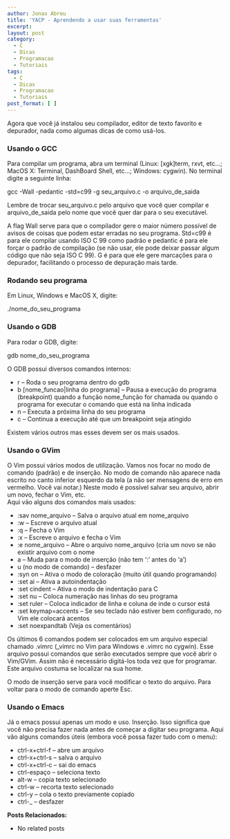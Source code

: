 ```yaml
---
author: Jonas Abreu
title: 'YACP - Aprendendo a usar suas ferramentas'
excerpt:
layout: post
category:
  - C
  - Dicas
  - Programacao
  - Tutoriais
tags:
  - C
  - Dicas
  - Programacao
  - Tutoriais
post_format: [ ]
---
```

Agora que você já instalou seu compilador, editor de texto favorito e depurador, nada como algumas dicas de como usá-los.

### **Usando o GCC**

Para compilar um programa, abra um terminal (Linux: [xgk]term, rxvt, etc…; MacOS X: Terminal, DashBoard Shell, etc…; Windows: cygwin). No terminal digite a seguinte linha:

gcc -Wall -pedantic -std=c99 -g seu\_arquivo.c -o arquivo\_de_saida

Lembre de trocar seu\_arquivo.c pelo arquivo que você quer compilar e arquivo\_de_saida pelo nome que você quer dar para o seu executável.

A flag Wall serve para que o compilador gere o maior número possível de avisos de coisas que podem estar erradas no seu programa. Std=c99 é para ele compilar usando ISO C 99 como padrão e pedantic é para ele forçar o padrão de compilação (se não usar, ele pode deixar passar algum código que não seja ISO C 99). G é para que ele gere marcações para o depurador, facilitando o processo de depuração mais tarde.

### **Rodando seu programa**

Em Linux, Windows e MacOS X, digite:

./nome\_do\_seu_programa

### **Usando o GDB**

Para rodar o GDB, digite:

gdb nome\_do\_seu_programa

O GDB possui diversos comandos internos:

*   r – Roda o seu programa dentro do gdb
*   b [nome\_funcao|linha do programa] – Pausa a execução do programa (breakpoint) quando a função nome\_função for chamada ou quando o programa for executar o comando que está na linha indicada
*   n – Executa a próxima linha do seu programa
*   c – Continua a execução até que um breakpoint seja atingido

Existem vários outros mas esses devem ser os mais usados.

### **Usando o GVim**

O Vim possui vários modos de utilização. Vamos nos focar no modo de comando (padrão) e de inserção. No modo de comando não aparece nada escrito no canto inferior esquerdo da tela (a não ser mensagens de erro em vermelho. Você vai notar.) Neste modo é possível salvar seu arquivo, abrir um novo, fechar o Vim, etc.  
Aqui vão alguns dos comandos mais usados:

*   :sav nome\_arquivo – Salva o arquivo atual em nome\_arquivo
*   :w – Escreve o arquivo atual
*   :q – Fecha o Vim
*   :x – Escreve o arquivo e fecha o Vim
*   :e nome\_arquivo – Abre o arquivo nome\_arquivo (cria um novo se não existir arquivo com o nome
*   a – Muda para o modo de inserção (não tem ‘:’ antes do ‘a’)
*   u (no modo de comando) – desfazer
*   :syn on – Ativa o modo de coloração (muito útil quando programando)
*   :set ai – Ativa a autoindentação
*   :set cindent – Ativa o modo de indentação para C
*   :set nu – Coloca numeração nas linhas do seu programa
*   :set ruler – Coloca indicador de linha e coluna de inde o cursor está
*   :set keymap=accents – Se seu teclado não estiver bem configurado, no Vim ele colocará acentos
*   :set noexpandtab (Veja os comentários)

Os últimos 6 comandos podem ser colocados em um arquivo especial chamado .vimrc (_vimrc no Vim para Windows e .vimrc no cygwin). Esse arquivo possui comandos que serão executados sempre que você abrir o Vim/GVim. Assim não é necessário digitá-los toda vez que for programar. Este arquivo costuma se localizar na sua home.

O modo de inserção serve para você modificar o texto do arquivo. Para voltar para o modo de comando aperte Esc.

### **Usando o Emacs**

Já o emacs possui apenas um modo e uso. Inserção. Isso significa que você não precisa fazer nada antes de começar a digitar seu programa. Aqui vão alguns comandos úteis (embora você possa fazer tudo com o menu):

*   ctrl-x+ctrl-f – abre um arquivo
*   ctrl-x+ctrl-s – salva o arquivo
*   ctrl-x+ctrl-c – sai do emacs
*   ctrl-espaço – seleciona texto
*   alt-w – copia texto selecionado
*   ctrl-w – recorta texto selecionado
*   ctrl-y – cola o texto previamente copiado
*   ctrl-_ – desfazer

**Posts Relacionados:** 
*   No related posts

















